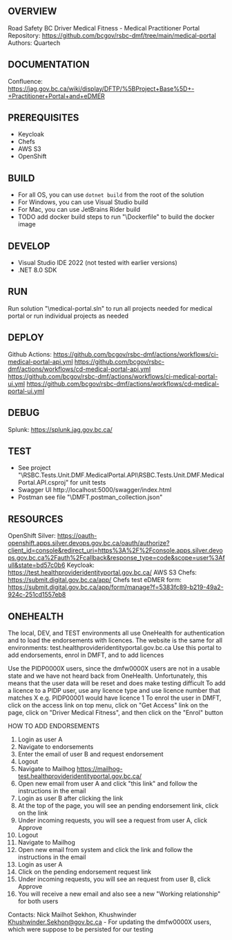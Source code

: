 ## OVERVIEW
Road Safety BC Driver Medical Fitness - Medical Practitioner Portal
Repository: https://github.com/bcgov/rsbc-dmf/tree/main/medical-portal
Authors: Quartech

## DOCUMENTATION
Confluence: https://jag.gov.bc.ca/wiki/display/DFTP/%5BProject+Base%5D+-+Practitioner+Portal+and+eDMER

## PREREQUISITES
- Keycloak
- Chefs
- AWS S3
- OpenShift

## BUILD
- For all OS, you can use `dotnet build` from the root of the solution
- For Windows, you can use Visual Studio build
- For Mac, you can use JetBrains Rider build
- TODO add docker build steps to run "\Dockerfile" to build the docker image

## DEVELOP
- Visual Studio IDE 2022 (not tested with earlier versions)
- .NET 8.0 SDK

## RUN
Run solution "\medical-portal.sln" to run all projects needed for medical portal or run individual projects as needed

## DEPLOY
Github Actions: 
https://github.com/bcgov/rsbc-dmf/actions/workflows/ci-medical-portal-api.yml
https://github.com/bcgov/rsbc-dmf/actions/workflows/cd-medical-portal-api.yml
https://github.com/bcgov/rsbc-dmf/actions/workflows/ci-medical-portal-ui.yml
https://github.com/bcgov/rsbc-dmf/actions/workflows/cd-medical-portal-ui.yml

## DEBUG
Splunk: https://splunk.jag.gov.bc.ca/

## TEST
- See project "\RSBC.Tests.Unit.DMF.MedicalPortal.API\RSBC.Tests.Unit.DMF.MedicalPortal.API.csproj" for unit tests
- Swagger UI http://localhost:5000/swagger/index.html
- Postman see file "\DMFT.postman_collection.json"

## RESOURCES
OpenShift Silver: https://oauth-openshift.apps.silver.devops.gov.bc.ca/oauth/authorize?client_id=console&redirect_uri=https%3A%2F%2Fconsole.apps.silver.devops.gov.bc.ca%2Fauth%2Fcallback&response_type=code&scope=user%3Afull&state=bd57c0b6
Keycloak: https://test.healthprovideridentityportal.gov.bc.ca/
AWS S3
Chefs: https://submit.digital.gov.bc.ca/app/
Chefs test eDMER form: https://submit.digital.gov.bc.ca/app/form/manage?f=5383fc89-b219-49a2-924c-251cd1557eb8

## ONEHEALTH
The local, DEV, and TEST environments all use OneHealth for authentication and to load the endorsements with licences. 
The website is the same for all environments: test.healthprovideridentityportal.gov.bc.ca
Use this portal to add endorsements, enrol in DMFT, and to add licences

Use the PIDP0000X users, since the dmfw0000X users are not in a usable state and we have not heard back from OneHealth. Unfortunately, this means that the user data will be reset and does make testing difficult
To add a licence to a PIDP user, use any licence type and use licence number that matches X e.g. PIDP00001 would have licence 1
To enrol the user in DMFT, click on the access link on top menu, click on "Get Access" link on the page, click on "Driver Medical Fitness", and then click on the "Enrol" button

HOW TO ADD ENDORSEMENTS
1. Login as user A
2. Navigate to endorsements
3. Enter the email of user B and request endorsement
4. Logout
5. Navigate to Mailhog
https://mailhog-test.healthprovideridentityportal.gov.bc.ca/
6. Open new email from user A and click "this link" and follow the instructions in the email
7. Login as user B after clicking the link
8. At the top of the page, you will see an pending endorsement link, click on the link
9. Under incoming requests, you will see a request from user A, click Approve
10. Logout
11. Navigate to Mailhog
12. Open new email from system and click the link and follow the instructions in the email
13. Login as user A
14. Click on the pending endorsement request link
15. Under incoming requests, you will see an request from user B, click Approve
16. You will receive a new email and also see a new "Working relationship" for both users

Contacts:
Nick Mailhot
Sekhon, Khushwinder <Khushwinder.Sekhon@gov.bc.ca> - For updating the dmfw0000X users, which were suppose to be persisted for our testing
